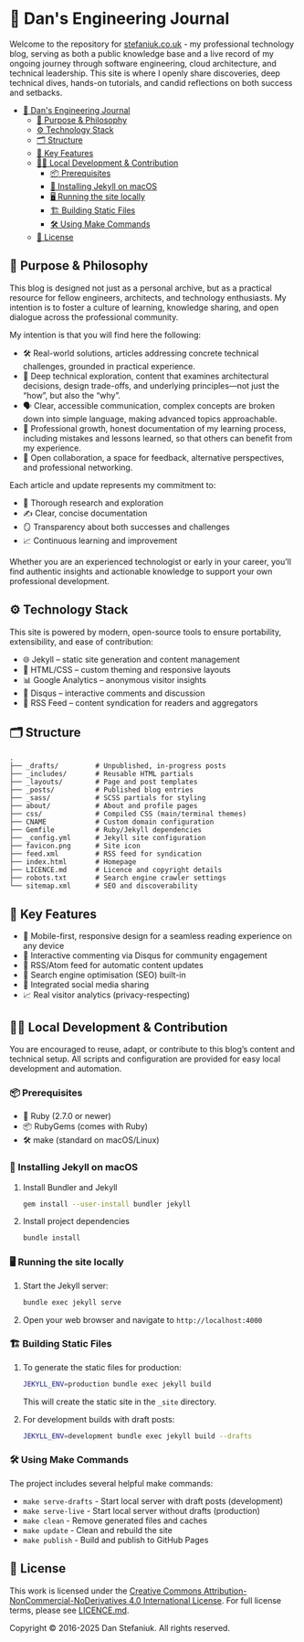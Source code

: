 # 🧭 Dan's Engineering Journal

Welcome to the repository for [stefaniuk.co.uk](stefaniuk.co.uk) - my professional technology blog, serving as both a public knowledge base and a live record of my ongoing journey through software engineering, cloud architecture, and technical leadership. This site is where I openly share discoveries, deep technical dives, hands-on tutorials, and candid reflections on both success and setbacks.

- [🧭 Dan's Engineering Journal](#-dans-engineering-journal)
  - [🎯 Purpose \& Philosophy](#-purpose--philosophy)
  - [⚙️ Technology Stack](#️-technology-stack)
  - [🗂️ Structure](#️-structure)
  - [🌟 Key Features](#-key-features)
  - [🧑‍💻 Local Development \& Contribution](#-local-development--contribution)
    - [📦 Prerequisites](#-prerequisites)
    - [🍏 Installing Jekyll on macOS](#-installing-jekyll-on-macos)
    - [🖥️ Running the site locally](#️-running-the-site-locally)
    - [🏗️ Building Static Files](#️-building-static-files)
    - [🛠️ Using Make Commands](#️-using-make-commands)
  - [📄 License](#-license)

## 🎯 Purpose & Philosophy

This blog is designed not just as a personal archive, but as a practical resource for fellow engineers, architects, and technology enthusiasts. My intention is to foster a culture of learning, knowledge sharing, and open dialogue across the professional community.

My intention is that you will find here the following:

- 🛠️ Real-world solutions, articles addressing concrete technical challenges, grounded in practical experience.
- 🧠 Deep technical exploration, content that examines architectural decisions, design trade-offs, and underlying principles—not just the “how”, but also the “why”.
- 🗣️ Clear, accessible communication, complex concepts are broken down into simple language, making advanced topics approachable.
- 🌱 Professional growth, honest documentation of my learning process, including mistakes and lessons learned, so that others can benefit from my experience.
- 🤝 Open collaboration, a space for feedback, alternative perspectives, and professional networking.

Each article and update represents my commitment to:

- 🔬 Thorough research and exploration
- ✍️ Clear, concise documentation
- 🪞 Transparency about both successes and challenges
- 📈 Continuous learning and improvement

Whether you are an experienced technologist or early in your career, you’ll find authentic insights and actionable knowledge to support your own professional development.

## ⚙️ Technology Stack

This site is powered by modern, open-source tools to ensure portability, extensibility, and ease of contribution:

- 🌐 Jekyll – static site generation and content management
- 🎨 HTML/CSS – custom theming and responsive layouts
- 📊 Google Analytics – anonymous visitor insights
- 💬 Disqus – interactive comments and discussion
- 📰 RSS Feed – content syndication for readers and aggregators

## 🗂️ Structure

```text
.
├── _drafts/         # Unpublished, in-progress posts
├── _includes/       # Reusable HTML partials
├── _layouts/        # Page and post templates
├── _posts/          # Published blog entries
├── _sass/           # SCSS partials for styling
├── about/           # About and profile pages
├── css/             # Compiled CSS (main/terminal themes)
├── CNAME            # Custom domain configuration
├── Gemfile          # Ruby/Jekyll dependencies
├── _config.yml      # Jekyll site configuration
├── favicon.png      # Site icon
├── feed.xml         # RSS feed for syndication
├── index.html       # Homepage
├── LICENCE.md       # Licence and copyright details
├── robots.txt       # Search engine crawler settings
└── sitemap.xml      # SEO and discoverability
```

## 🌟 Key Features

- 📱 Mobile-first, responsive design for a seamless reading experience on any device
- 💬 Interactive commenting via Disqus for community engagement
- 🔔 RSS/Atom feed for automatic content updates
- 🚀 Search engine optimisation (SEO) built-in
- 📢 Integrated social media sharing
- 📈 Real visitor analytics (privacy-respecting)

## 🧑‍💻 Local Development & Contribution

You are encouraged to reuse, adapt, or contribute to this blog’s content and technical setup. All scripts and configuration are provided for easy local development and automation.

### 📦 Prerequisites

- 💎 Ruby (2.7.0 or newer)
- 📦 RubyGems (comes with Ruby)
- 🛠️ make (standard on macOS/Linux)

### 🍏 Installing Jekyll on macOS

1. Install Bundler and Jekyll

    ```bash
    gem install --user-install bundler jekyll
    ```

2. Install project dependencies

    ```bash
    bundle install
    ```

### 🖥️ Running the site locally

1. Start the Jekyll server:

    ```bash
    bundle exec jekyll serve
    ```

2. Open your web browser and navigate to `http://localhost:4000`

### 🏗️ Building Static Files

1. To generate the static files for production:

    ```bash
    JEKYLL_ENV=production bundle exec jekyll build
    ```

   This will create the static site in the `_site` directory.

2. For development builds with draft posts:

    ```bash
    JEKYLL_ENV=development bundle exec jekyll build --drafts
    ```

### 🛠️ Using Make Commands

The project includes several helpful make commands:

- `make serve-drafts` - Start local server with draft posts (development)
- `make serve-live` - Start local server without drafts (production)
- `make clean` - Remove generated files and caches
- `make update` - Clean and rebuild the site
- `make publish` - Build and publish to GitHub Pages

## 📄 License

This work is licensed under the [Creative Commons Attribution-NonCommercial-NoDerivatives 4.0 International License](https://creativecommons.org/licenses/by-nc-nd/4.0/). For full license terms, please see [LICENCE.md](LICENCE.md).

Copyright © 2016-2025 Dan Stefaniuk. All rights reserved.

